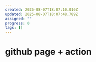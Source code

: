 ```yaml
---
created: 2025-08-07T18:07:10.016Z
updated: 2025-08-07T18:07:48.789Z
assigned: ""
progress: 0
tags: []
---
```


# github page + action
